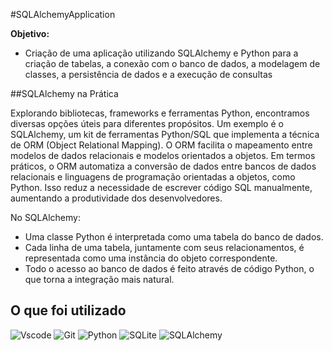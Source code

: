 #SQLAlchemyApplication

**Objetivo:**

* Criação de uma aplicação utilizando SQLAlchemy e Python  para a criação de tabelas, a conexão com o banco de dados, a modelagem de classes, a persistência de dados e a execução de consultas

##SQLAlchemy na Prática

Explorando bibliotecas, frameworks e ferramentas Python, encontramos diversas opções úteis para diferentes propósitos. Um exemplo é o SQLAlchemy, um kit de ferramentas Python/SQL que implementa a técnica de ORM (Object Relational Mapping). O ORM facilita o mapeamento entre modelos de dados relacionais e modelos orientados a objetos.
Em termos práticos, o ORM automatiza a conversão de dados entre bancos de dados relacionais e linguagens de programação orientadas a objetos, como Python. Isso reduz a necessidade de escrever código SQL manualmente, aumentando a produtividade dos desenvolvedores.

No SQLAlchemy:
- Uma classe Python é interpretada como uma tabela do banco de dados.
- Cada linha de uma tabela, juntamente com seus relacionamentos, é representada como uma instância do objeto correspondente.
- Todo o acesso ao banco de dados é feito através de código Python, o que torna a integração mais natural.


## O que foi utilizado
![Vscode](https://img.shields.io/badge/Vscode-007ACC?style=for-the-badge&logo=visual-studio-code&logoColor=white)
![Git](https://img.shields.io/badge/GIT-E44C30?style=for-the-badge&logo=git&logoColor=white)
![Python](https://img.shields.io/badge/python-3670A0?style=for-the-badge&logo=python&logoColor=ffdd54)
![SQLite](https://img.shields.io/badge/SQLite-000?style=for-the-badge&logo=sqlite&logoColor=07405E)
![SQLAlchemy](https://img.shields.io/badge/SQLAlchemy-ORM-blue?logo=sqlalchemy)

